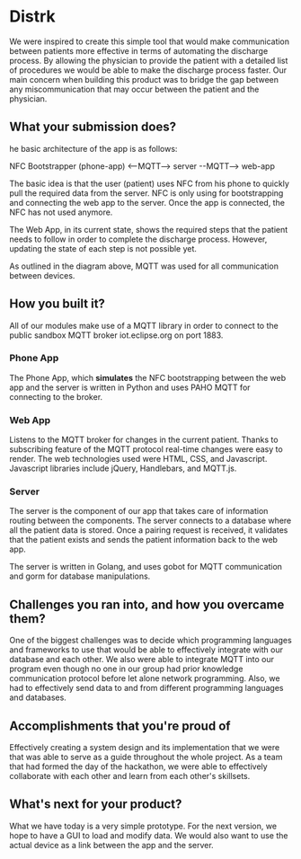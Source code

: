 # Distrk

We were inspired to create this simple tool that would make communication between patients more effective in terms of automating the discharge process. By allowing the physician to provide the patient with a detailed list of procedures we would be able to make the discharge process faster. Our main concern when building this product was to bridge the gap between any miscommunication that may occur between the patient and the physician. 

## What your submission does?

he basic architecture of the app is as follows:

NFC Bootstrapper (phone-app) <--MQTT--> server --MQTT--> web-app

The basic idea is that the user (patient) uses NFC from his phone to quickly pull the required data from the server. NFC is only using for bootstrapping and connecting the web app to the server. Once the app is connected, the NFC has not used anymore.

The Web App, in its current state, shows the required steps that the patient needs to follow in order to complete the discharge process. However, updating the state of each step is not possible yet.

As outlined in the diagram above, MQTT was used for all communication between devices.

## How you built it?
All of our modules make use of a MQTT library in order to connect to the public sandbox MQTT broker iot.eclipse.org on port 1883.

### Phone App
The Phone App, which **simulates** the NFC bootstrapping between the web app and the server is written in Python and uses PAHO MQTT for connecting to the broker.

### Web App
Listens to the MQTT broker for changes in the current patient. Thanks to subscribing feature of the MQTT protocol real-time changes were easy to render. The web technologies used were HTML, CSS, and Javascript. Javascript libraries include jQuery, Handlebars, and MQTT.js.

### Server
The server is the component of our app that takes care of information routing between the components. The server connects to a database where all the patient data is stored. Once a pairing request is received, it validates that the patient exists and sends the patient information back to the web app.

The server is written in Golang, and uses gobot for MQTT communication and gorm for database manipulations.

## Challenges you ran into, and how you overcame them?
One of the biggest challenges was to decide which programming languages and frameworks to use that would be able to effectively integrate with our database and each other. We also were able to integrate MQTT into our program even though no one in our group had prior knowledge communication protocol before let alone network programming. Also, we had to effectively send data to and from different programming languages and databases. 

## Accomplishments that you're proud of

Effectively creating a system design and its implementation that we were that was able to serve as a guide throughout the whole project. As a team that had formed the day of the hackathon, we were able to effectively collaborate with each other and learn from each other's skillsets. 

## What's next for your product?

What we have today is a very simple prototype. For the next version, we hope to have a GUI to load and modify data. We would also want to use the actual device as a link between the app and the server. 